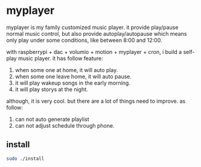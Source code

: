 # myplayer

myplayer is my family customized music player. it provide play/pause normal music control, but also provide autoplay/autopause which means only play under some conditions, like between 8:00 and 12:00.

with raspberrypi + dac + volumio + motion + myplayer + cron, i build a self-play music player. it has follow feature:

1. when some one at home, it will auto play. 
2. when some one leave home, it will auto pause.
3. it will play wakeup songs in the early morning.
4. it will play storys at the night.

although, it is very cool. but there are a lot of things need to improve. as follow:

1. can not auto generate playlist
2. can not adjust schedule through phone.


## install

```bash
sudo ./install
```
